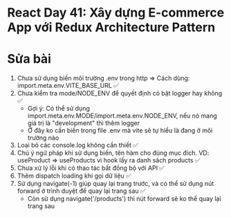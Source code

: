 # React Day 41: Xây dựng E-commerce App với Redux Architecture Pattern

# Sửa bài

1. Chưa sử dụng biến môi trường .env trong http => Cách dùng: import.meta.env.VITE_BASE_URL ✅
2. Chưa kiểm tra mode/NODE_ENV để quyết định có bật logger hay không ✅
    - Gợi ý: Có thể sử dụng import.meta.env.MODE/import.meta.env.NODE_ENV, nếu nó mang giá trị là "development" thì thêm logger
    - Ở đây ko cần biến trong file .env mà vite sẽ tự hiểu là đang ở môi trường nào
3. Loại bỏ các console.log không cần thiết ✅
4. Chú ý ngữ pháp khi sử dụng biến, tên hàm cho đúng mục đích. VD: useProduct => useProducts vì hook lấy ra danh sách products ✅
5. Chưa xử lý lỗi khi có thao tác bất đồng bộ với API ✅
6. Thêm dispatch loading khi gọi dữ liệu ✅
7. Sử dụng navigate(-1) giúp quay lại trang trước, và có thể sử dụng nút forward ở trình duyệt để quay lại trang sau ✅
    - Còn sử dụng navigate('/products') thì nút forward sẽ ko thể quay lại trang sau
